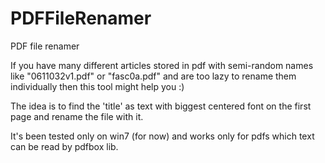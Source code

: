 PDFFileRenamer
==============

PDF file renamer

If you have many different articles stored in pdf with semi-random names like 
"0611032v1.pdf" or "fasc0a.pdf" and are too lazy to rename them individually
then this tool might help you :)

The idea is to find the 'title' as text with biggest centered font on the first 
page and rename the file with it.

It's been tested only on win7 (for now) and works only for pdfs which text can
be read by pdfbox lib.
